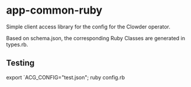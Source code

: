 app-common-ruby
=================

Simple client access library for the config for the Clowder operator.

Based on schema.json, the corresponding Ruby Classes are generated in types.rb.

Testing
-------

export `ACG_CONFIG="test.json"; ruby config.rb
